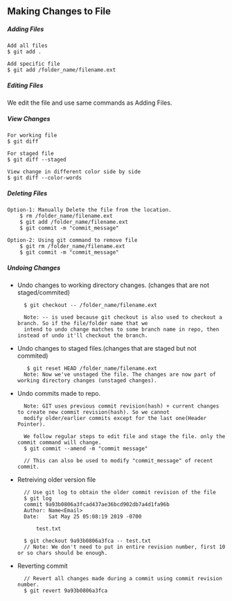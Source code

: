 ## Making Changes to File

##### Adding Files
    Add all files 
    $ git add .
    
    Add specific file
    $ git add /folder_name/filename.ext
    
##### Editing Files    
We edit the file and use same commands as Adding Files. 


##### View Changes 
    For working file
    $ git diff

    For staged file
    $ git diff --staged

    View change in different color side by side
    $ git diff --color-words                
                   
##### Deleting Files
    Option-1: Manually Delete the file from the location.
        $ rm /folder_name/filename.ext
        $ git add /folder_name/filename.ext
        $ git commit -m "commit_message"
        
    Option-2: Using git command to remove file
        $ git rm /folder_name/filename.ext
        $ git commit -m "commit_message"
                
            
##### Undoing Changes
* Undo changes to working directory changes. (changes that are not staged/commited)

        $ git checkout -- /folder_name/filename.ext       
                
        Note: -- is used because git checkout is also used to checkout a branch. So if the file/folder name that we
        intend to undo change matches to some branch name in repo, then instead of undo it'll checkout the branch.
                    
* Undo changes to staged files.(changes that are staged but not commited)
    
         $ git reset HEAD /folder_name/filename.ext    
        Note: Now we've unstaged the file. The changes are now part of working directory changes (unstaged changes).
                
* Undo commits made to repo.

        Note: GIT uses previous commit revision(hash) + current changes to create new commit revision(hash). So we cannot 
        modify older/earlier commits except for the last one(Header Pointer).
        
        We follow regular steps to edit file and stage the file. only the commit command will change.         
        $ git commit --amend -m "commit message"

        // This can also be used to modify "commit_message" of recent commit.
        
* Retreiving older version file

        // Use git log to obtain the older commit revision of the file 
        $ git log                
        commit 9a93b0806a3fcad437ae36bcd902db7a4d1fa96b
        Author: Name<Email>
        Date:   Sat May 25 05:08:19 2019 -0700
        
            test.txt

        $ git checkout 9a93b0806a3fca -- test.txt
        // Note: We don't need to put in entire revision number, first 10 or so chars should be enough.
        

* Reverting commit

        // Revert all changes made during a commit using commit revision number.
        $ git revert 9a93b0806a3fca         
             